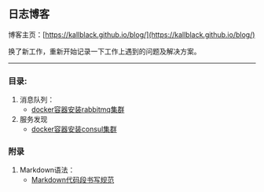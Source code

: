 ## 日志博客

博客主页：[https://kallblack.github.io/blog/](https://kallblack.github.io/blog/)

换了新工作，重新开始记录一下工作上遇到的问题及解决方案。

---
### 目录:

1. 消息队列：
    - [docker容器安装rabbitmq集群](https://kallblack.github.io/blog/queue/rabbitmq)
2. 服务发现
    - [docker容器安装consul集群](https://kallblack.github.io/blog/service-discovery/consul)



### 附录

1. Markdown语法：
    - [Markdown代码段书写规范](https://kallblack.github.io/blog/appendix/markdown-code)